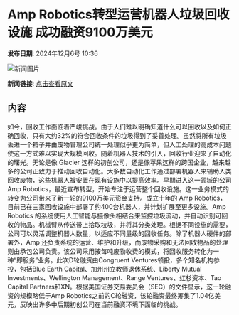 # Amp Robotics转型运营机器人垃圾回收设施  成功融资9100万美元

**发布日期**: 2024年12月6号 10:36

![新闻图片](https://pic.chinaz.com/picmap/202311231137383096_2.jpg)

**新闻链接**: [点击查看原文](https://www.aibase.com/zh/news/13742)

## 内容

如今，回收工作面临着严峻挑战。由于人们难以明确知道什么可以回收以及如何正确回收，只有大约32%的符合回收条件的垃圾得到了妥善处理。虽然将所有垃圾丢进一个箱子并由废物管理公司统一处理似乎更为简单，但人工处理的高成本问题使这一方式难以实现大规模回收。随着机器人技术的引入，回收行业迎来了自动化的曙光。无论是像 Glacier 这样的初创公司，还是像苹果这样的跨国企业，越来越多的公司正致力于推动回收自动化。大多数自动化工作通过部署机器人来辅助人类回收废物，这些机器人被安置在现有设施中以提高效率。早期进入这一领域的公司 Amp Robotics，最近宣布转型，开始专注于运营整个回收设施。这一业务模式的转变为公司带来了新一轮的9100万美元资金支持。成立十年的 Amp Robotics，目前已在三家回收设施中部署了约400台机器人，并计划扩展至更多设施。Amp Robotics 的系统使用人工智能与摄像头相结合来监控垃圾流动，并自动识别可回收的物品。机械臂从传送带上拾取垃圾，并将其分类处理。根据不同设施的需要，公司可以灵活调整机器人数量，以适应不同量级的回收任务。除了机器人硬件的部署外，Amp 还负责系统的运营、维护和升级，而废物采购和无法回收物品的处理则由承包公司负责。该公司采用按每吨废物收费的模式，将回收服务转化为一种“即服务”业务。此次D轮融资由Congruent Ventures领投，多个知名机构参投，包括Blue Earth Capital、加州州立教师退休系统、Liberty Mutual Investments、Wellington Management、Range Ventures、红杉资本、Tao Capital Partners和XN。根据美国证券交易委员会（SEC）的文件显示，这一轮融资的规模略低于Amp Robotics之前的C轮融资，该轮融资最终筹集了1.04亿美元，反映出许多中后期初创公司在当前融资环境下面临的挑战。
